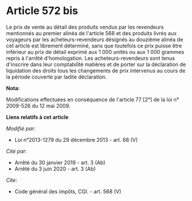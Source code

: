 # Article 572 bis

Le prix de vente au détail des produits vendus par les revendeurs mentionnés au premier alinéa de l'article 568 et des
produits livrés aux voyageurs par les acheteurs-revendeurs désignés au douzième alinéa de cet article est librement
déterminé, sans que toutefois ce prix puisse être inférieur au prix de détail exprimé aux 1 000 unités ou aux 1 000 grammes
repris à l'arrêté d'homologation. Les acheteurs-revendeurs sont tenus d'inscrire dans leur comptabilité matières et de porter
sur la déclaration de liquidation des droits tous les changements de prix intervenus au cours de la période couverte par
ladite déclaration.

**Nota:**

Modifications effectuées en conséquence de l'article 77 [2°] de la loi n° 2009-526 du 12 mai 2009.

**Liens relatifs à cet article**

_Modifié par_:

  - Loi n°2013-1279 du 29 décembre 2013 - art. 68 (V)

_Cité par_:

  - Arrêté du 30 janvier 2019 - art. 3 (Ab)
  - Arrêté du 3 juin 2020 - art. 3 (Ab)

_Cite_:

  - Code général des impôts, CGI. - art. 568 (V)
